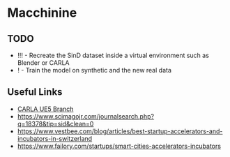 # Macchinine

## TODO
* !!! - Recreate the SinD dataset inside a virtual environment such as Blender or CARLA
* ! - Train the model on synthetic and the new real data

## Useful Links

* [CARLA UE5 Branch](https://github.com/carla-simulator/carla/tree/ue5-dev)
* https://www.scimagojr.com/journalsearch.php?q=18378&tip=sid&clean=0
* https://www.vestbee.com/blog/articles/best-startup-accelerators-and-incubators-in-switzerland
* https://www.failory.com/startups/smart-cities-accelerators-incubators